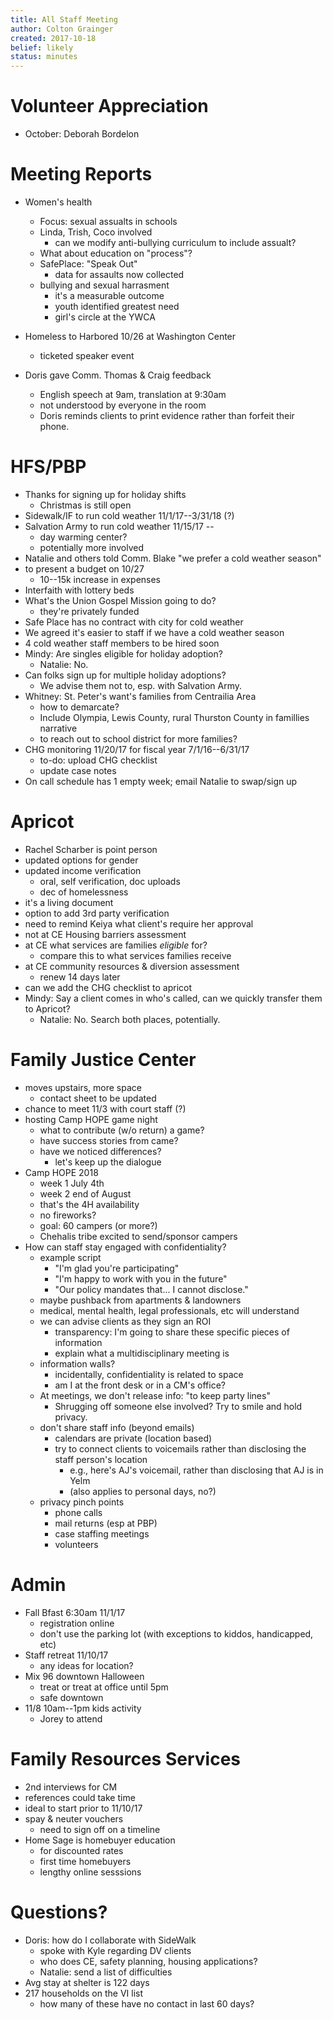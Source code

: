 ```yaml
---
title: All Staff Meeting
author: Colton Grainger
created: 2017-10-18
belief: likely
status: minutes
---
```


# Volunteer Appreciation

- October: Deborah Bordelon

# Meeting Reports

- Women's health
	- Focus: sexual assualts in schools
	- Linda, Trish, Coco involved
		- can we modify anti-bullying curriculum to include assualt?
	- What about education on "process"?
	- SafePlace: "Speak Out"
		- data for assaults now collected
	- bullying and sexual harrasment
		- it's a measurable outcome
		- youth identified greatest need
		- girl's circle at the YWCA

- Homeless to Harbored 10/26 at Washington Center
	- ticketed speaker event

- Doris gave Comm. Thomas & Craig feedback
	- English speech at 9am, translation at 9:30am
	- not understood by everyone in the room
	- Doris reminds clients to print evidence rather than forfeit their phone.

# HFS/PBP

- Thanks for signing up for holiday shifts
	- Christmas is still open
- Sidewalk/IF to run cold weather 11/1/17--3/31/18 (?)
- Salvation Army to run cold weather 11/15/17 --
	- day warming center?
	- potentially more involved
- Natalie and others told Comm. Blake "we prefer a cold weather season"
- to present a budget on 10/27
	- 10--15k increase in expenses
- Interfaith with lottery beds
- What's the Union Gospel Mission going to do?
	- they're privately funded
- Safe Place has no contract with city for cold weather
- We agreed it's easier to staff if we have a cold weather season
- 4 cold weather staff members to be hired soon
- Mindy: Are singles eligible for holiday adoption?
	- Natalie: No.
- Can folks sign up for multiple holiday adoptions?
	- We advise them not to, esp. with Salvation Army.
- Whitney: St. Peter's want's families from Centrailia Area
	- how to demarcate?
	- Include Olympia, Lewis County, rural Thurston County in famillies narrative
	- to reach out to school district for more families?
- CHG monitoring 11/20/17 for fiscal year 7/1/16--6/31/17
	- to-do: upload CHG checklist
	- update case notes
- On call schedule has 1 empty week; email Natalie to swap/sign up

# Apricot
- Rachel Scharber is point person
- updated options for gender
- updated income verification
	- oral, self verification, doc uploads
	- dec of homelessness
- it's a living document
- option to add 3rd party verification
- need to remind Keiya what client's require her approval
- not at CE Housing barriers assessment
- at CE what services are families *eligible* for?
	- compare this to what services families receive
- at CE community resources & diversion assessment
	- renew 14 days later
- can we add the CHG checklist to apricot
- Mindy: Say a client comes in who's called, can we quickly transfer them to Apricot?
	- Natalie: No. Search both places, potentially.

# Family Justice Center
- moves upstairs, more space
	- contact sheet to be updated
- chance to meet 11/3 with court staff (?)
- hosting Camp HOPE game night
	- what to contribute (w/o return) a game?
	- have success stories from came?
	- have we noticed differences?
		- let's keep up the dialogue
- Camp HOPE 2018
	- week 1 July 4th
	- week 2 end of August
	- that's the 4H availability
	- no fireworks?
	- goal: 60 campers (or more?)
	- Chehalis tribe excited to send/sponsor campers
- How can staff stay engaged with confidentiality?
	- example script
		- "I'm glad you're participating"
		- "I'm happy to work with you in the future"
		- "Our policy mandates that... I cannot disclose."
 	- maybe pushback from apartments & landowners
 	- medical, mental health, legal professionals, etc will understand
 	- we can advise clients as they sign an ROI
 		- transparency: I'm going to share these specific pieces of information
 		- explain what a multidisciplinary meeting is
 	- information walls?
 		- incidentally, confidentiality is related to space
 		- am I at the front desk or in a CM's office?
 	- At meetings, we don't release info: "to keep party lines"
 		- Shrugging off someone else involved? Try to smile and hold privacy.
 	- don't share staff info (beyond emails)
 		- calendars are private (location based)
 		- try to connect clients to voicemails rather than disclosing the staff person's location
 			- e.g., here's AJ's voicemail, rather than disclosing that AJ is in Yelm
 			- (also applies to personal days, no?)
 	- privacy pinch points
 		- phone calls
 		- mail returns (esp at PBP)
 		- case staffing meetings
 		- volunteers

# Admin

- Fall Bfast 6:30am 11/1/17
	- registration online
	- don't use the parking lot (with exceptions to kiddos, handicapped, etc)
- Staff retreat 11/10/17
	- any ideas for location?
- Mix 96 downtown Halloween
	- treat or treat at office until 5pm
	- safe downtown
- 11/8 10am--1pm kids activity
	- Jorey to attend

# Family Resources Services
- 2nd interviews for CM
- references could take time
- ideal to start prior to 11/10/17
- spay & neuter vouchers
	- need to sign off on a timeline
- Home Sage is homebuyer education
	- for discounted rates
	- first time homebuyers
	- lengthy online sesssions

# Questions?

- Doris: how do I collaborate with SideWalk
	- spoke with Kyle regarding DV clients
	- who does CE, safety planning, housing applications?
	- Natalie: send a list of difficulties
- Avg stay at shelter is 122 days
- 217 households on the VI list
	- how many of these have no contact in last 60 days?


